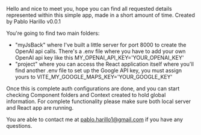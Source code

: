 Hello and nice to meet you, hope you can find all requested details represented within this simple app, made in a short amount of time.
Created by Pablo Harillo
v0.0.1


You're going to find two main folders:
 - "myJsBack" where I've built a little server for port 8000 to create the OpenAI api calls. There's a .env file where you have to add your own OpenAI api key like this MY_OPENAI_API_KEY='YOUR_OPENAI_KEY'
 - "project" where you can access the React application itself where you'll find another .env file to set up the Google API key, you must assign yours to VITE_MY_GOOGLE_MAPS_KEY='YOUR_GOOGLE_KEY'

 
 Once this is complete auth configurations are done, and you can start checking Component folders and Context created to hold global information.
 For complete functionality please make sure both local server and React app are running.



You are able to contact me at pablo.harillo1@gmail.com if you have any questions.